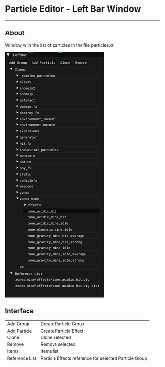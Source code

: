 # Particle Editor - Left Bar Window

___

## About

Window with the list of particles in the file particles.xr

![alt text centered](../assets/images/pe-left-bar.png)

## Interface

|  |  |
|---|---|
| Add Group | Create Particle Group |
| Add Particle | Create Particle Effect |
| Clone | Clone selected |
| Remove | Remove selected |
| Items | Items list |
| Reference List | Particle Effects reference for selected Particle Group |
